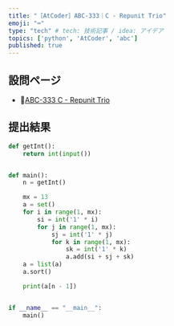 ```yaml
---
title: "［AtCoder］ABC-333｜C - Repunit Trio"
emoji: "⌨️"
type: "tech" # tech: 技術記事 / idea: アイデア
topics: ['python', 'AtCoder', 'abc']
published: true
---
```


## 設問ページ

- 🔗[ABC-333 C - Repunit Trio](https://atcoder.jp/contests/abc333/tasks/abc333_c)

## 提出結果

```python
def getInt():
    return int(input())


def main():
    n = getInt()

    mx = 13
    a = set()
    for i in range(1, mx):
        si = int('1' * i)
        for j in range(1, mx):
            sj = int('1' * j)
            for k in range(1, mx):
                sk = int('1' * k)
                a.add(si + sj + sk)
    a = list(a)
    a.sort()

    print(a[n - 1])


if __name__ == "__main__":
    main()
```
